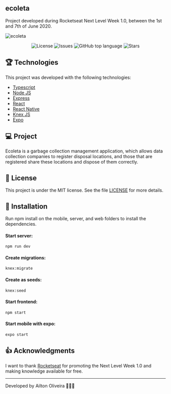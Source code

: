 ## ecoleta
Project developed during Rocketseat Next Level Week 1.0, between the 1st and 7th of June 2020.

<img alt="ecoleta" src="https://repository-images.githubusercontent.com/268626391/356ce000-a42e-11ea-877f-e905c58b7077" />

<p align="center">

  <a href="LICENSE" style="text-decoration: none">
    <img alt="License" src="https://img.shields.io/github/license/wesleyfeitosa/ecoleta?color=34CB79" />
  </a>

  <a href="https://github.com/wesleyfeitosa/ecoleta/issues" style="text-decoration: none">
    <img alt="Issues" src="https://img.shields.io/github/issues/wesleyfeitosa/ecoleta?color=34CB79" />
  </a>

  <a href="#" style="text-decoration: none">
    <img alt="GitHub top language" src="https://img.shields.io/github/languages/top/wesleyfeitosa/ecoleta?color=34CB79" />
  </a>
  
  <a href="https://github.com/wesleyfeitosa/ecoleta/stargazers" style="text-decoration: none">
    <img alt="Stars" src="https://img.shields.io/github/stars/wesleyfeitosa/ecoleta?style=social" />
  </a>

</p>

## :trophy: Technologies

This project was developed with the following technologies:

- [Typescript](https://www.typescriptlang.org/)
- [Node JS](https://nodejs.org/en/)
- [Express](https://expressjs.com/)
- [React](https://reactjs.org)
- [React Native](https://facebook.github.io/react-native/)
- [Knex JS](https://knexjs.org/)
- [Expo](https://expo.io/)


## :computer: Project

Ecoleta is a garbage collection management application, which allows data collection companies to register disposal locations, and those that are registered share these locations and dispose of them correctly.

## :memo: License

This project is under the MIT license. See the file [LICENSE](LICENSE) for more details.

## :space_invader: Installation

Run npm install on the mobile, server, and web folders to install the dependencies.

#### Start server:
```npm run dev```

#### Create migrations:
```knex:migrate```

#### Create as seeds:
```knex:seed```

#### Start frontend:
```npm start```

#### Start mobile with expo:
```expo start```

## :+1: Acknowledgments

I want to thank [Rocketseat](https://github.com/Rocketseat) for promoting the Next Level Week 1.0 and making knowledge available for free.

---

Developed by Ailton Oliveira :hear_no_evil::speak_no_evil::see_no_evil:
